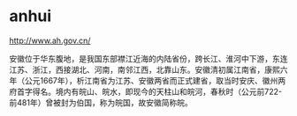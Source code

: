 # anhui

http://www.ah.gov.cn/

安徽位于华东腹地，是我国东部襟江近海的内陆省份，跨长江、淮河中下游，东连江苏、浙江，西接湖北、河南，南邻江西，北靠山东。安徽清初属江南省，康熙六年（公元1667年），析江南省为江苏、安徽两省而正式建省，取当时安庆、徽州两府首字得名。境内有皖山、皖水，即现今的天柱山和皖河，春秋时（公元前722-前481年）曾被封为伯国，称为皖国，故安徽简称皖。

